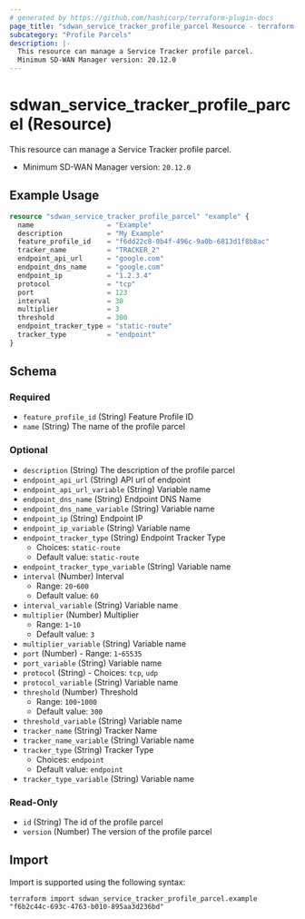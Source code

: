 ```yaml
---
# generated by https://github.com/hashicorp/terraform-plugin-docs
page_title: "sdwan_service_tracker_profile_parcel Resource - terraform-provider-sdwan"
subcategory: "Profile Parcels"
description: |-
  This resource can manage a Service Tracker profile parcel.
  Minimum SD-WAN Manager version: 20.12.0
---
```


# sdwan_service_tracker_profile_parcel (Resource)

This resource can manage a Service Tracker profile parcel.
  - Minimum SD-WAN Manager version: `20.12.0`

## Example Usage

```terraform
resource "sdwan_service_tracker_profile_parcel" "example" {
  name                  = "Example"
  description           = "My Example"
  feature_profile_id    = "f6dd22c8-0b4f-496c-9a0b-6813d1f8b8ac"
  tracker_name          = "TRACKER_2"
  endpoint_api_url      = "google.com"
  endpoint_dns_name     = "google.com"
  endpoint_ip           = "1.2.3.4"
  protocol              = "tcp"
  port                  = 123
  interval              = 30
  multiplier            = 3
  threshold             = 300
  endpoint_tracker_type = "static-route"
  tracker_type          = "endpoint"
}
```

<!-- schema generated by tfplugindocs -->
## Schema

### Required

- `feature_profile_id` (String) Feature Profile ID
- `name` (String) The name of the profile parcel

### Optional

- `description` (String) The description of the profile parcel
- `endpoint_api_url` (String) API url of endpoint
- `endpoint_api_url_variable` (String) Variable name
- `endpoint_dns_name` (String) Endpoint DNS Name
- `endpoint_dns_name_variable` (String) Variable name
- `endpoint_ip` (String) Endpoint IP
- `endpoint_ip_variable` (String) Variable name
- `endpoint_tracker_type` (String) Endpoint Tracker Type
  - Choices: `static-route`
  - Default value: `static-route`
- `endpoint_tracker_type_variable` (String) Variable name
- `interval` (Number) Interval
  - Range: `20`-`600`
  - Default value: `60`
- `interval_variable` (String) Variable name
- `multiplier` (Number) Multiplier
  - Range: `1`-`10`
  - Default value: `3`
- `multiplier_variable` (String) Variable name
- `port` (Number) - Range: `1`-`65535`
- `port_variable` (String) Variable name
- `protocol` (String) - Choices: `tcp`, `udp`
- `protocol_variable` (String) Variable name
- `threshold` (Number) Threshold
  - Range: `100`-`1000`
  - Default value: `300`
- `threshold_variable` (String) Variable name
- `tracker_name` (String) Tracker Name
- `tracker_name_variable` (String) Variable name
- `tracker_type` (String) Tracker Type
  - Choices: `endpoint`
  - Default value: `endpoint`
- `tracker_type_variable` (String) Variable name

### Read-Only

- `id` (String) The id of the profile parcel
- `version` (Number) The version of the profile parcel

## Import

Import is supported using the following syntax:

```shell
terraform import sdwan_service_tracker_profile_parcel.example "f6b2c44c-693c-4763-b010-895aa3d236bd"
```
